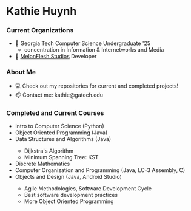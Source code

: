 <h1>Kathie Huynh</h1>

<h3>Current Organizations</h3>
<ul>
  <li>🐝 Georgia Tech Computer Science Undergraduate '25
  <ul>
    <li>concentration in Information & Internetworks and Media</li>
  </ul>
  </li>
  <li>🍈 <a href="https://github.com/MelonFlesh">MelonFlesh Studios</a> Developer</li> 
</ul>

<h3>About Me</h3>
<ul>
  <li>💻 Check out my repositories for current and completed projects!</li>
  <li>📫 Contact me: kathie@gatech.edu</li>
</ul>

<h3>Completed and Current Courses</h3>
  <ul>
    <li>Intro to Computer Science (Python)</li>
    <li>Object Oriented Programming (Java)</li>
    <li>Data Structures and Algorithms (Java)</li>
    <ul>
      <li>Dijkstra's Algorithm</li>
      <li>Minimum Spanning Tree: KST</li>
    </ul>
    <li>Discrete Mathematics</li>
    <li>Computer Organization and Programming (Java, LC-3 Assembly, C)</li>
    <li>Objects and Design (Java, Android Studio)</li>
    <ul>
      <li>Agile Methodologies, Software Development Cycle</li>
      <li>Best software development practices</li>
      <li>More Object Oriented Programming</li>
    </ul>
 </ul>
